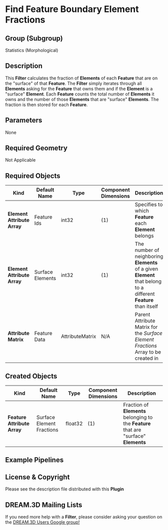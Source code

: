 # Find Feature Boundary Element Fractions


## Group (Subgroup)

Statistics (Morphological)

## Description

This **Filter** calculates the fraction of **Elements** of each **Feature** that are on the "surface" of that **Feature**.  The **Filter** simply iterates through all **Elements** asking for the **Feature** that owns them and if the **Element** is a "surface" **Element**.  Each **Feature** counts the total number of **Elements** it owns and the number of those **Elements** that are "surface" **Elements**.  The fraction is then stored for each **Feature**.

## Parameters

None

## Required Geometry

Not Applicable

## Required Objects

| Kind | Default Name | Type | Component Dimensions | Description |
|------|--------------|------|----------------------|-------------|
| **Element Attribute Array** | Feature Ids | int32 | (1) | Specifies to which **Feature** each **Element** belongs |
| **Element Attribute Array** | Surface Elements | int32 | (1) | The number of neighboring **Elements** of a given **Element** that belong to a different **Feature** than itself |
| **Attribute Matrix** | Feature Data | AttributeMatrix | N/A | Parent Attribute Matrix for the *Surface Element Fractions* Array to be created in |

## Created Objects

| Kind | Default Name | Type | Component Dimensions | Description |
|------|--------------|------|----------------------|-------------|
| **Feature Attribute Array** | Surface Element Fractions | float32 | (1) | Fraction of **Elements** belonging to the **Feature** that are "surface" **Elements** |

## Example Pipelines


## License & Copyright

Please see the description file distributed with this **Plugin**

## DREAM.3D Mailing Lists

If you need more help with a **Filter**, please consider asking your question on the [DREAM.3D Users Google group!](https://groups.google.com/forum/?hl=en#!forum/dream3d-users)
